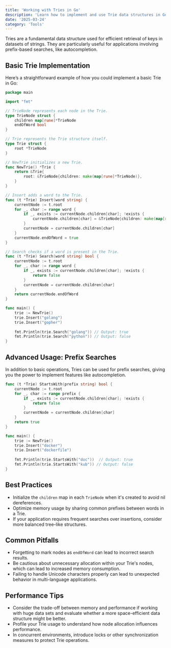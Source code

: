 ```yaml
---
title: 'Working with Tries in Go'
description: 'Learn how to implement and use Trie data structures in Go for efficient prefix-based searches'
date: '2025-03-24'
category: 'Tools'
---
```


Tries are a fundamental data structure used for efficient retrieval of keys in datasets of strings. They are particularly useful for applications involving prefix-based searches, like autocompletion.

## Basic Trie Implementation

Here’s a straightforward example of how you could implement a basic Trie in Go:

```go
package main

import "fmt"

// TrieNode represents each node in the Trie.
type TrieNode struct {
	children map[rune]*TrieNode
	endOfWord bool
}

// Trie represents the Trie structure itself.
type Trie struct {
	root *TrieNode
}

// NewTrie initializes a new Trie.
func NewTrie() *Trie {
	return &Trie{
		root: &TrieNode{children: make(map[rune]*TrieNode)},
	}
}

// Insert adds a word to the Trie.
func (t *Trie) Insert(word string) {
	currentNode := t.root
	for _, char := range word {
		if _, exists := currentNode.children[char]; !exists {
			currentNode.children[char] = &TrieNode{children: make(map[rune]*TrieNode)}
		}
		currentNode = currentNode.children[char]
	}
	currentNode.endOfWord = true
}

// Search checks if a word is present in the Trie.
func (t *Trie) Search(word string) bool {
	currentNode := t.root
	for _, char := range word {
		if _, exists := currentNode.children[char]; !exists {
			return false
		}
		currentNode = currentNode.children[char]
	}
	return currentNode.endOfWord
}

func main() {
	trie := NewTrie()
	trie.Insert("golang")
	trie.Insert("gopher")
	
	fmt.Println(trie.Search("golang")) // Output: true
	fmt.Println(trie.Search("python")) // Output: false
}
```

## Advanced Usage: Prefix Searches

In addition to basic operations, Tries can be used for prefix searches, giving you the power to implement features like autocompletion.

```go
func (t *Trie) StartsWith(prefix string) bool {
	currentNode := t.root
	for _, char := range prefix {
		if _, exists := currentNode.children[char]; !exists {
			return false
		}
		currentNode = currentNode.children[char]
	}
	return true
}

func main() {
	trie := NewTrie()
	trie.Insert("docker")
	trie.Insert("dockerfile")
	
	fmt.Println(trie.StartsWith("doc"))  // Output: true
	fmt.Println(trie.StartsWith("kub")) // Output: false
}
```

## Best Practices

- Initialize the `children` map in each `TrieNode` when it's created to avoid nil dereferences.
- Optimize memory usage by sharing common prefixes between words in a Trie.
- If your application requires frequent searches over insertions, consider more balanced tree-like structures.

## Common Pitfalls

- Forgetting to mark nodes as `endOfWord` can lead to incorrect search results.
- Be cautious about unnecessary allocation within your Trie's nodes, which can lead to increased memory consumption.
- Failing to handle Unicode characters properly can lead to unexpected behavior in multi-language applications.

## Performance Tips

- Consider the trade-off between memory and performance if working with huge data sets and evaluate whether a more space-efficient data structure might be better.
- Profile your Trie usage to understand how node allocation influences performance.
- In concurrent environments, introduce locks or other synchronization measures to protect Trie operations.